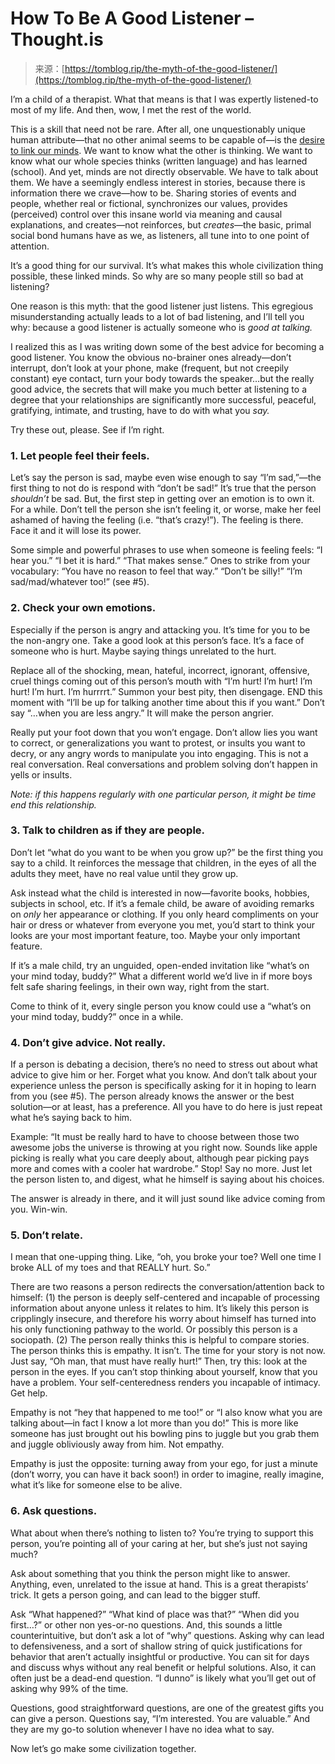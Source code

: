 <!--yml
category: 未分类
date: 2024-05-27 14:36:49
-->

# How To Be A Good Listener – Thought.is

> 来源：[https://tomblog.rip/the-myth-of-the-good-listener/](https://tomblog.rip/the-myth-of-the-good-listener/)

I’m a child of a therapist. What that means is that I was expertly listened-to most of my life. And then, wow, I met the rest of the world.

This is a skill that need not be rare. After all, one unquestionably unique human attribute—that no other animal seems to be capable of—is the [desire to link our minds](http://en.wikipedia.org/wiki/Theory_of_mind). We want to know what the other is thinking. We want to know what our whole species thinks (written language) and has learned (school). And yet, minds are not directly observable. We have to talk about them. We have a seemingly endless interest in stories, because there is information there we crave—how to be. Sharing stories of events and people, whether real or fictional, synchronizes our values, provides (perceived) control over this insane world via meaning and causal explanations, and creates—not reinforces, but *creates*—the basic, primal social bond humans have as we, as listeners, all tune into to one point of attention.

It’s a good thing for our survival. It’s what makes this whole civilization thing possible, these linked minds. So why are so many people still so bad at listening?

One reason is this myth: that the good listener just listens. This egregious misunderstanding actually leads to a lot of bad listening, and I’ll tell you why: because a good listener is actually someone who is *good at talking.*

I realized this as I was writing down some of the best advice for becoming a good listener. You know the obvious no-brainer ones already—don’t interrupt, don’t look at your phone, make (frequent, but not creepily constant) eye contact, turn your body towards the speaker…but the really good advice, the secrets that will make you much better at listening to a degree that your relationships are significantly more successful, peaceful, gratifying, intimate, and trusting, have to do with what you *say.*

Try these out, please. See if I’m right.

### **1\. Let people feel their feels.**

Let’s say the person is sad, maybe even wise enough to say “I’m sad,”—the first thing to not do is respond with “don’t be sad!” It’s true that the person *shouldn’t* be sad. But, the first step in getting over an emotion is to own it. For a while. Don’t tell the person she isn’t feeling it, or worse, make her feel ashamed of having the feeling (i.e. “that’s crazy!”). The feeling is there. Face it and it will lose its power.

Some simple and powerful phrases to use when someone is feeling feels: “I hear you.” “I bet it is hard.” “That makes sense.” Ones to strike from your vocabulary: “You have no reason to feel that way.” “Don’t be silly!” “I’m sad/mad/whatever too!” (see #5).

### **2\. Check your own emotions.**

Especially if the person is angry and attacking you. It’s time for you to be the non-angry one. Take a good look at this person’s face. It’s a face of someone who is hurt. Maybe saying things unrelated to the hurt.

Replace all of the shocking, mean, hateful, incorrect, ignorant, offensive, cruel things coming out of this person’s mouth with “I’m hurt! I’m hurt! I’m hurt! I’m hurt. I’m hurrrrt.” Summon your best pity, then disengage. END this moment with “I’ll be up for talking another time about this if you want.” Don’t say “…when you are less angry.” It will make the person angrier.

Really put your foot down that you won’t engage. Don’t allow lies you want to correct, or generalizations you want to protest, or insults you want to decry, or any angry words to manipulate you into engaging. This is not a real conversation. Real conversations and problem solving don’t happen in yells or insults.

*Note: if this happens regularly with one particular person, it might be time end this relationship.*

### **3\. Talk to children as if they are people.**

Don’t let “what do you want to be when you grow up?” be the first thing you say to a child. It reinforces the message that children, in the eyes of all the adults they meet, have no real value until they grow up.

Ask instead what the child is interested in now—favorite books, hobbies, subjects in school, etc. If it’s a female child, be aware of avoiding remarks on *only* her appearance or clothing. If you only heard compliments on your hair or dress or whatever from everyone you met, you’d start to think your looks are your most important feature, too. Maybe your only important feature.

If it’s a male child, try an unguided, open-ended invitation like “what’s on your mind today, buddy?” What a different world we’d live in if more boys felt safe sharing feelings, in their own way, right from the start.

Come to think of it, every single person you know could use a “what’s on your mind today, buddy?” once in a while.

### **4\. Don’t give advice. Not really.**

If a person is debating a decision, there’s no need to stress out about what advice to give him or her. Forget what you know. And don’t talk about your experience unless the person is specifically asking for it in hoping to learn from you (see #5). The person already knows the answer or the best solution—or at least, has a preference. All you have to do here is just repeat what he’s saying back to him.

Example: “It must be really hard to have to choose between those two awesome jobs the universe is throwing at you right now. Sounds like apple picking is really what you care deeply about, although pear picking pays more and comes with a cooler hat wardrobe.” Stop! Say no more. Just let the person listen to, and digest, what he himself is saying about his choices.

The answer is already in there, and it will just sound like advice coming from you. Win-win.

### **5\. Don’t relate.**

I mean that one-upping thing. Like, “oh, you broke your toe? Well one time I broke ALL of my toes and that REALLY hurt. So.”

There are two reasons a person redirects the conversation/attention back to himself: (1) the person is deeply self-centered and incapable of processing information about anyone unless it relates to him. It’s likely this person is cripplingly insecure, and therefore his worry about himself has turned into his only functioning pathway to the world. Or possibly this person is a sociopath. (2) The person really thinks this is helpful to compare stories. The person thinks this is empathy. It isn’t. The time for your story is not now. Just say, “Oh man, that must have really hurt!” Then, try this: look at the person in the eyes. If you can’t stop thinking about yourself, know that you have a problem. Your self-centeredness renders you incapable of intimacy. Get help.

Empathy is not “hey that happened to me too!” or “I also know what you are talking about—in fact I know a lot more than you do!” This is more like someone has just brought out his bowling pins to juggle but you grab them and juggle obliviously away from him. Not empathy.

Empathy is just the opposite: turning away from your ego, for just a minute (don’t worry, you can have it back soon!) in order to imagine, really imagine, what it’s like for someone else to be alive.

### **6\. Ask questions.**

What about when there’s nothing to listen to? You’re trying to support this person, you’re pointing all of your caring at her, but she’s just not saying much?

Ask about something that you think the person might like to answer. Anything, even, unrelated to the issue at hand. This is a great therapists’ trick. It gets a person going, and can lead to the bigger stuff.

Ask “What happened?” “What kind of place was that?” “When did you first…?” or other non yes-or-no questions. And, this sounds a little counterintuitive, but don’t ask a lot of “why” questions. Asking why can lead to defensiveness, and a sort of shallow string of quick justifications for behavior that aren’t actually insightful or productive. You can sit for days and discuss whys without any real benefit or helpful solutions. Also, it can often just be a dead-end question. “I dunno” is likely what you’ll get out of asking why 99% of the time.

Questions, good straightforward questions, are one of the greatest gifts you can give a person. Questions say, “I’m interested. You are valuable.” And they are my go-to solution whenever I have no idea what to say.

Now let’s go make some civilization together.